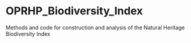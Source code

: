 # OPRHP_Biodiversity_Index
Methods and code for construction and analysis of the Natural Heritage Biodiversity Index
